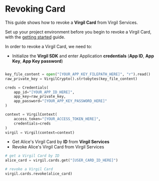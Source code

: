 # Revoking Card

This guide shows how to revoke a **Virgil Card** from Virgil Services.

Set up your project environment before you begin to revoke a Virgil Card, with the [getting started](/documentation/guides/configuration/client-configuration.md) guide.

In order to revoke a Virgil Card, we need to:

- Initialize the **Virgil SDK** and enter Application **credentials** (**App ID**, **App Key**, **App Key password**)

```python

key_file_content = open("[YOUR_APP_KEY_FILEPATH_HERE]", "r").read()
raw_private_key = VirgilCrypto().strtobytes(key_file_content)

creds = Credentials(
    app_id="[YOUR_APP_ID_HERE]",
    app_key=raw_private_key,
    app_password="[YOUR_APP_KEY_PASSWORD_HERE]"
)

context = VirgilContext(
    access_token="[YOUR_ACCESS_TOKEN_HERE]",
    credentials=creds
)
virgil = Virgil(context=context)
```

- Get Alice's Virgil Card by **ID** from **Virgil Services**
- Revoke Alice's Virgil Card from Virgil Services

```python
# get a Virgil Card by ID
alice_card = virgil.cards.get("[USER_CARD_ID_HERE]")

# revoke a Virgil Card
virgil.cards.revoke(alice_card)
```
